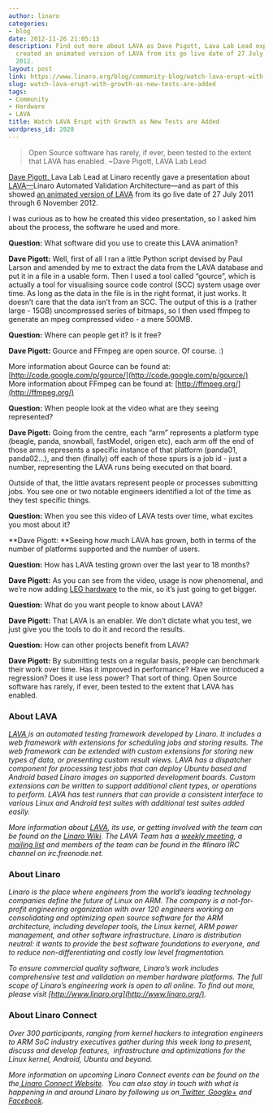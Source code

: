 ```yaml
---
author: linaro
categories:
- blog
date: 2012-11-26 21:05:13
description: Find out more about LAVA as Dave Pigott, Lava Lab Lead explains how he
  created an animated version of LAVA from its go live date of 27 July 2011 to 6 Nov
  2012.
layout: post
link: https://www.linaro.org/blog/community-blog/watch-lava-erupt-with-growth-as-new-tests-are-added/
slug: watch-lava-erupt-with-growth-as-new-tests-are-added
tags:
- Community
- Hardware
- LAVA
title: Watch LAVA Erupt with Growth as New Tests are Added
wordpress_id: 2028
---
```


> Open Source software has rarely, if ever, been tested to the extent that LAVA has enabled. ~Dave Pigott, LAVA Lab Lead 

[Dave Pigott, ](http://www.linaro.org/linux-on-arm/meet-the-team/dave-pigott/)Lava Lab Lead at Linaro recently gave a presentation about [LAVA—](https://wiki.linaro.org/Platform/LAVA)Linaro Automated Validation Architecture—and as part of this showed [an animated version of LAVA](http://youtu.be/_m1nbcRba5w) from its go live date of 27 July 2011 through 6 November 2012.

I was curious as to how he created this video presentation, so I asked him about the process, the software he used and more.

**Question:** What software did you use to create this LAVA animation?

**Dave Pigott:** Well, first of all I ran a little Python script devised by Paul Larson and amended by me to extract the data from the LAVA database and put it in a file in a usable form. Then I used a tool called “gource”, which is actually a tool for visualising source code control (SCC) system usage over time. As long as the data in the file is in the right format, it just works. It doesn’t care that the data isn’t from an SCC. The output of this is a (rather large - 15GB) uncompressed series of bitmaps, so I then used ffmpeg to generate an mpeg compressed video - a mere 500MB.

**Question:** Where can people get it? Is it free?

**Dave Pigott:** Gource and FFmpeg are open source. Of course. :)

More information about Gource can be found at: [http://code.google.com/p/gource/](http://code.google.com/p/gource/)
More information about FFmpeg can be found at: [http://ffmpeg.org/](http://ffmpeg.org/)

**Question:** When people look at the video what are they seeing represented?

**Dave Pigott:** Going from the centre, each “arm” represents a platform type (beagle, panda, snowball, fastModel, origen etc), each arm off the end of those arms represents a specific instance of that platform (panda01, panda02...), and then (finally) off each of those spurs is a job id - just a number, representing the LAVA runs being executed on that board.

Outside of that, the little avatars represent people or processes submitting jobs. You see one or two notable engineers identified a lot of the time as they test specific things.

**Question:** When you see this video of LAVA tests over time, what excites you most about it?

**Dave Pigott: **Seeing how much LAVA has grown, both in terms of the number of platforms supported and the number of users.

**Question:** How has LAVA testing grown over the last year to 18 months?

**Dave Pigott:** As you can see from the video, usage is now phenomenal, and we’re now adding [LEG hardware](http://www.linaro.org/engineering/leg) to the mix, so it’s just going to get bigger.

**Question:** What do you want people to know about LAVA?

**Dave Pigott:** That LAVA is an enabler. We don’t dictate what you test, we just give you the tools to do it and record the results.

**Question:** How can other projects benefit from LAVA?

**Dave Pigott:** By submitting tests on a regular basis, people can benchmark their work over time. Has it improved in performance? Have we introduced a regression? Does it use less power? That sort of thing. Open Source software has rarely, if ever, been tested to the extent that LAVA has enabled.


### About LAVA


_[LAVA ](http://lava.readthedocs.org/en/latest/)is an automated testing framework developed by Linaro. It includes a web framework with extensions for scheduling jobs and storing results. The web framework can be extended with custom extensions for storing new types of data, or presenting custom result views. LAVA has a dispatcher component for processing test jobs that can deploy Ubuntu based and Android based Linaro images on supported development boards. Custom extensions can be written to support additional client types, or operations to perform. LAVA has test runners that can provide a consistent interface to various Linux and Android test suites with additional test suites added easily._

_More information about [LAVA](https://wiki.linaro.org/Platform/LAVA), its use, or getting involved with the team can be found on the [Linaro Wiki](https://wiki.linaro.org/Platform/LAVA). The LAVA Team has a [weekly meeting](https://wiki.linaro.org/Platform/LAVA/Meetings), a [mailing list](http://lists.linaro.org/mailman/listinfo/linaro-validation) and members of the team can be found in the #linaro IRC channel on irc.freenode.net._


### About Linaro


_Linaro is the place where engineers from the world’s leading technology companies define the future of Linux on ARM. The company is a not-for-profit engineering organization with over 120 engineers working on consolidating and optimizing open source software for the ARM architecture, including developer tools, the Linux kernel, ARM power management, and other software infrastructure. Linaro is distribution neutral: it wants to provide the best software foundations to everyone, and to reduce non-differentiating and costly low level fragmentation._

_To ensure commercial quality software, Linaro’s work includes comprehensive test and validation on member hardware platforms. The full scope of Linaro’s engineering work is open to all online. To find out more, please visit [http://www.linaro.org](http://www.linaro.org/)._


### About Linaro Connect


_Over 300 participants, ranging from kernel hackers to integration engineers to ARM SoC industry executives gather during this week long to present, discuss and develop features,  infrastructure and optimizations for the Linux kernel, Android, Ubuntu and beyond._

_More information on upcoming Linaro Connect events can be found on the the[ Linaro Connect Website](http://connect.linaro.org/).  You can also stay in touch with what is happening in and around Linaro by following us on[ Twitter](https://twitter.com/LinaroOrg),[ Google+](https://plus.google.com/112814496864921562564/posts) and[ Facebook](https://www.facebook.com/LinaroOrg)._
